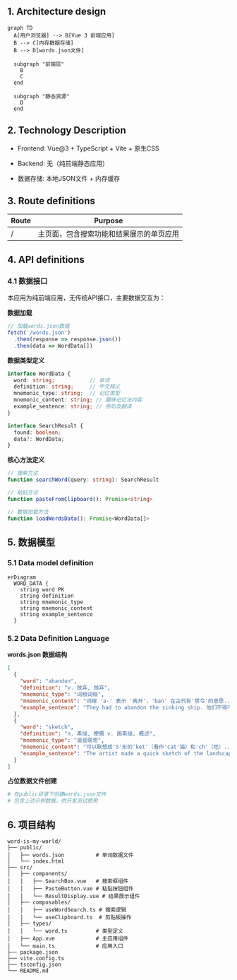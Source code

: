## 1. Architecture design

```mermaid
graph TD
  A[用户浏览器] --> B[Vue 3 前端应用]
  B --> C[内存数据存储]
  B --> D[words.json文件]
  
  subgraph "前端层"
    B
    C
  end
  
  subgraph "静态资源"
    D
  end
```

## 2. Technology Description

* Frontend: Vue\@3 + TypeScript + Vite + 原生CSS

* Backend: 无（纯前端静态应用）

* 数据存储: 本地JSON文件 + 内存缓存

## 3. Route definitions

| Route | Purpose              |
| ----- | -------------------- |
| /     | 主页面，包含搜索功能和结果展示的单页应用 |

## 4. API definitions

### 4.1 数据接口

本应用为纯前端应用，无传统API接口，主要数据交互为：

**数据加载**

```typescript
// 加载words.json数据
fetch('/words.json')
  .then(response => response.json())
  .then(data => WordData[])
```

**数据类型定义**

```typescript
interface WordData {
  word: string;           // 单词
  definition: string;     // 中文释义
  mnemonic_type: string;  // 记忆类型
  mnemonic_content: string; // 趣味记忆法内容
  example_sentence: string; // 例句及翻译
}

interface SearchResult {
  found: boolean;
  data?: WordData;
}
```

**核心方法定义**

```typescript
// 搜索方法
function searchWord(query: string): SearchResult

// 粘贴方法
function pasteFromClipboard(): Promise<string>

// 数据加载方法
function loadWordsData(): Promise<WordData[]>
```

## 5. 数据模型

### 5.1 Data model definition

```mermaid
erDiagram
  WORD_DATA {
    string word PK
    string definition
    string mnemonic_type
    string mnemonic_content
    string example_sentence
  }
```

### 5.2 Data Definition Language

**words.json 数据结构**

```json
[
  {
    "word": "abandon",
    "definition": "v. 放弃, 抛弃",
    "mnemonic_type": "词根词缀",
    "mnemonic_content": "词根 'a-' 表示 '离开'，'ban' 在古代有'禁令'的意思...所以 abandon 就是'因禁令而离开'，引申为【放弃】。",
    "example_sentence": "They had to abandon the sinking ship. 他们不得不弃船逃生。"
  },
  {
    "word": "sketch",
    "definition": "n. 素描, 梗概 v. 画素描, 概述",
    "mnemonic_type": "谐音联想",
    "mnemonic_content": "可以联想成'S'形的'ket'（看作'cat'猫）和'ch'（吃）...你把它优美的姿态快速画成了【素描】。",
    "example_sentence": "The artist made a quick sketch of the landscape. 这位艺术家飞快地画了一张风景素描。"
  }
]
```

**占位数据文件创建**

```bash
# 在public目录下创建words.json文件
# 包含上述示例数据，供开发测试使用
```

## 6. 项目结构

```
word-is-my-world/
├── public/
│   ├── words.json          # 单词数据文件
│   └── index.html
├── src/
│   ├── components/
│   │   ├── SearchBox.vue   # 搜索框组件
│   │   ├── PasteButton.vue # 粘贴按钮组件
│   │   └── ResultDisplay.vue # 结果展示组件
│   ├── composables/
│   │   ├── useWordSearch.ts # 搜索逻辑
│   │   └── useClipboard.ts  # 剪贴板操作
│   ├── types/
│   │   └── word.ts         # 类型定义
│   ├── App.vue             # 主应用组件
│   └── main.ts             # 应用入口
├── package.json
├── vite.config.ts
├── tsconfig.json
└── README.md
```

